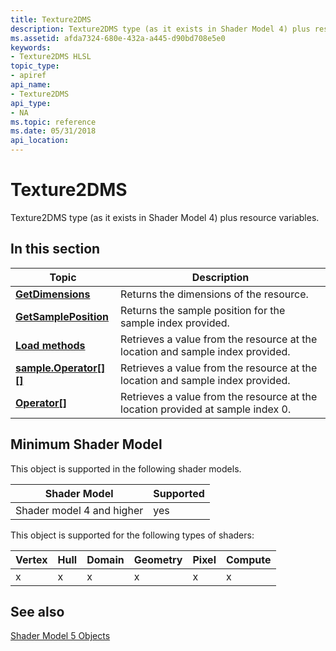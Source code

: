 ```yaml
---
title: Texture2DMS
description: Texture2DMS type (as it exists in Shader Model 4) plus resource variables.
ms.assetid: afda7324-680e-432a-a445-d90bd708e5e0
keywords:
- Texture2DMS HLSL
topic_type:
- apiref
api_name:
- Texture2DMS
api_type:
- NA
ms.topic: reference
ms.date: 05/31/2018
api_location: 
---
```


# Texture2DMS

Texture2DMS type (as it exists in Shader Model 4) plus resource variables.

## In this section



| Topic                                                                                    | Description                                                                                 |
|------------------------------------------------------------------------------------------|---------------------------------------------------------------------------------------------|
| [**GetDimensions**](sm5-object-texture2dms-getdimensions.md)<br/>                 | Returns the dimensions of the resource.<br/>                                          |
| [**GetSamplePosition**](sm5-object-texture2dms-getsampleposition.md)<br/>         | Returns the sample position for the sample index provided.<br/>                       |
| [**Load methods**](texture2dms-load.md)<br/>                                      | Retrieves a value from the resource at the location and sample index provided.<br/>   |
| [**sample.Operator\[\]\[\]**](sm5-object-texture2dms-sampleoperatorindex.md)<br/> | Retrieves a value from the resource at the location and sample index provided.<br/>   |
| [**Operator\[\]**](sm5-object-texture2dms-operator1.md)<br/>                      | Retrieves a value from the resource at the location provided at sample index 0. <br/> |



 

## Minimum Shader Model

This object is supported in the following shader models.



| Shader Model              | Supported |
|---------------------------|-----------|
| Shader model 4 and higher | yes       |



 

This object is supported for the following types of shaders:



| Vertex | Hull | Domain | Geometry | Pixel | Compute |
|--------|------|--------|----------|-------|---------|
| x      | x    | x      | x        | x     | x       |



 

## See also

<dl> <dt>

[Shader Model 5 Objects](d3d11-graphics-reference-sm5-objects.md)
</dt> </dl>

 

 





